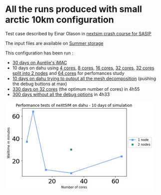 # All the runs produced with small arctic 10km configuration

Test case described by Einar Olason in [nextsim crash course for SASIP](https://www.youtube.com/watch?v=Wv_5frfx7II)

The input files are available on [Summer storage](https://ige-meom-opendap.univ-grenoble-alpes.fr/thredds/catalog/meomopendap/extract/SASIP/model-configurations/nextsim/small_arctic_10km/catalog.html)

This configuration has been run :
  - [30 days on Aurélie's iMAC](https://github.com/auraoupa/config-nextsim/tree/main/small_arctic_10km/run_30d_imac)
  - 10 days on dahu using [4 cores](https://github.com/auraoupa/config-nextsim/tree/main/small_arctic_10km/run_10d_4cores), [8 cores](https://github.com/auraoupa/config-nextsim/tree/main/small_arctic_10km/run_10d_8cores), [16 cores](https://github.com/auraoupa/config-nextsim/tree/main/small_arctic_10km/run_10d_16cores), [32 cores](https://github.com/auraoupa/config-nextsim/tree/main/small_arctic_10km/run_10d_32cores), [32 cores split into 2 nodes](https://github.com/auraoupa/config-nextsim/tree/main/small_arctic_10km/run_10d_32cores_2nodes) and [64 cores](https://github.com/auraoupa/config-nextsim/tree/main/small_arctic_10km/run_10d_64cores) for perfomances study
  - [10 days on dahu trying to output all the mesh decomposition](https://github.com/auraoupa/config-nextsim/tree/main/small_arctic_10km/run_10d_mesh) (pushing the debug buttons at max)
  - [330 days on 32 cores](https://github.com/auraoupa/config-nextsim/tree/main/small_arctic_10km/run_330d_32cores) (the optimum number of cores) in 4h55
  - [300 days without all the debug options](https://github.com/auraoupa/config-nextsim/tree/main/small_arctic_10km/run_330d_nodebug) in 4h33


![](https://github.com/auraoupa/config-nextsim/blob/main/fig/perf-dahu-10d.png)
  

